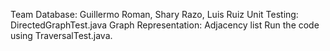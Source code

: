 Team Database: Guillermo Roman, Shary Razo, Luis Ruiz
Unit Testing: DirectedGraphTest.java
Graph Representation: Adjacency list 
Run the code using TraversalTest.java.
